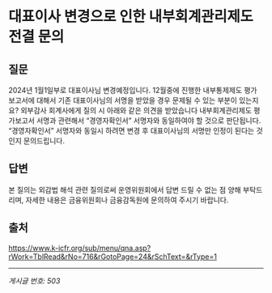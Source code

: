 # 대표이사 변경으로 인한 내부회계관리제도 전결 문의

## 질문
2024년 1월1일부로 대표이사님 변경예정입니다.
12월중에 진행한 내부통제제도 평가보고서에 대해서 기존 대표이사님의 서명을 받았을 경우 문제될 수 있는 부분이 있는지요?
외부감사 회계사에게 질의 시 아래와 같은 의견을 받았습니다
내부회계관리제도 평가보고서 서명과 관련해서 “경영자확인서” 서명자와 동일하여야 할 것으로 판단됩니다.
“경영자확인서” 서명자와 동일시 하려면 변경 후 대표이사님의 서명만 인정이 된다는 것인지 문의드립니다.

## 답변
본 질의는 외감법 해석 관련 질의로써 운영위원회에서 답변 드릴 수 없는 점 양해 부탁드리며, 자세한 내용은 금융위원회나 금융감독원에 문의하여 주시기 바랍니다.

## 출처
https://www.k-icfr.org/sub/menu/qna.asp?rWork=TblRead&rNo=716&rGotoPage=24&rSchText=&rType=1

---
*게시글 번호: 503*
